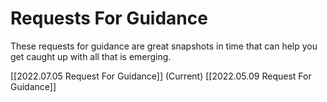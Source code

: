 # Requests For Guidance
These requests for guidance are great snapshots in time that can help you get caught up with all that is emerging. 

[[2022.07.05 Request For Guidance]]  (Current)
[[2022.05.09 Request For Guidance]]  